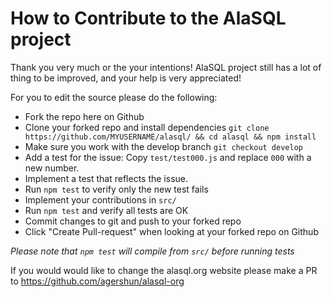 # How to Contribute to the AlaSQL project

Thank you very much or the your intentions! AlaSQL project still has a lot of thing to be improved, and your help is very appreciated!

For you to edit the source please do the following:

- Fork the repo here on Github
- Clone your forked repo and install dependencies `git clone https://github.com/MYUSERNAME/alasql/ && cd alasql && npm install`  
- Make sure you work with the develop branch `git checkout develop`
- Add a test for the issue: Copy `test/test000.js` and replace `000` with a new number. 
- Implement a test that reflects the issue.
- Run `npm test` to verify only the new test fails
- Implement your contributions in `src/`
- Run `npm test` and verify all tests are OK
- Commit changes to git and push to your forked repo
- Click "Create Pull-request" when looking at your forked repo on Github

_Please note that `npm test` will compile from `src/` before running tests_ 


If you would would like to change the alasql.org website please make a PR to https://github.com/agershun/alasql-org
 
